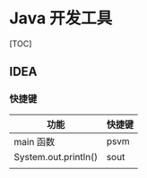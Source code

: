 # Java 开发工具

[TOC]

## IDEA

### 快捷键

| 功能                 | 快捷键 |
| -------------------- | ------ |
| main 函数            | psvm   |
| System.out.println() | sout   |
|                      |        |

